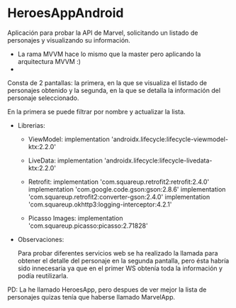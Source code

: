# HeroesAppAndroid

Aplicación para probar la API de Marvel, solicitando un listado de personajes y visualizando su información. 

* La rama MVVM hace lo mismo que la master pero aplicando la arquitectura MVVM :)
* 
Consta de 2 pantallas: la primera, en la que se visualiza el listado de personajes obtenido y la segunda, en la que
se detalla la información del personaje seleccionado.

En la primera se puede filtrar por nombre y actualizar la lista.

- Librerias:

    * ViewModel:
    implementation 'androidx.lifecycle:lifecycle-viewmodel-ktx:2.2.0'
    * LiveData:
    implementation 'androidx.lifecycle:lifecycle-livedata-ktx:2.2.0'

    * Retrofit:
    implementation 'com.squareup.retrofit2:retrofit:2.4.0'
    implementation 'com.google.code.gson:gson:2.8.6'
    implementation 'com.squareup.retrofit2:converter-gson:2.4.0'
    implementation 'com.squareup.okhttp3:logging-interceptor:4.2.1'

    * Picasso Images:
    implementation 'com.squareup.picasso:picasso:2.71828'
    
- Observaciones:

  Para probar diferentes servicios web se ha realizado la llamada para obtener el detalle del personaje en la segunda pantalla,
  pero ésta habría sido innecesaria ya que en el primer WS obtenía toda la información y podía reutilizarla.
  
PD: La he llamado HeroesApp, pero despues de ver mejor la lista de personajes quizas tenía que haberse llamado MarvelApp.
  

